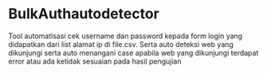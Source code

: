 # BulkAuthautodetector
Tool automatisasi cek username dan password kepada form login yang didapatkan dari list alamat ip di file.csv. Serta auto deteksi web yang dikunjungi serta auto menangani case apabila web yang dikunjungi terdapat error atau ada ketidak sesuaian pada hasil pengujian
